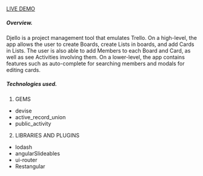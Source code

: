 [LIVE DEMO](http://djello-cjv.herokuapp.com)

##### Overview.

Djello is a project management tool that emulates Trello. On a high-level, the app allows the user to create Boards, create Lists in boards, and add Cards in Lists. The user is also able to add Members to each Board and Card, as well as see Activities involving them. On a lower-level, the app contains features such as auto-complete for searching members and modals for editing cards.

##### Technologies used.

1. GEMS
- devise
- active_record_union
- public_activity

2. LIBRARIES AND PLUGINS
- lodash
- angularSlideables
- ui-router
- Restangular
